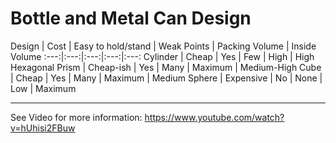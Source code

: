 # Bottle and Metal Can Design

Design | Cost | Easy to hold/stand | Weak Points | Packing Volume | Inside Volume
:---:|:---:|:---:|:---:|:---:
Cylinder | Cheap | Yes | Few | High | High
Hexagonal Prism | Cheap-ish | Yes | Many | Maximum | Medium-High
Cube | Cheap | Yes | Many | Maximum | Medium
Sphere | Expensive | No | None | Low | Maximum

---

See Video for more information: https://www.youtube.com/watch?v=hUhisi2FBuw
